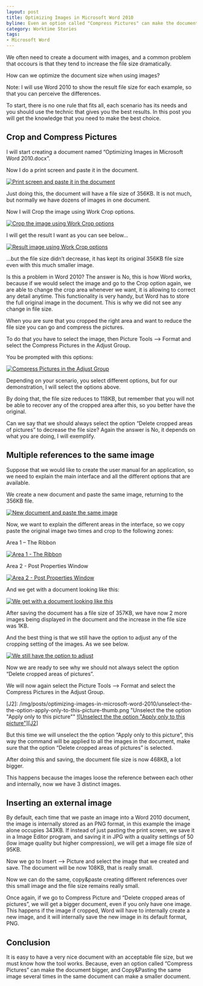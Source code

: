 ```yaml
---
layout: post
title: Optimizing Images in Microsoft Word 2010
byline: Even an option called "Compress Pictures" can make the document bigger
category: Worktime Stories
tags:
- Microsoft Word
---
```


We often need to create a document with images, and a common problem that occours is that they tend to increase the file size dramatically.

How can we optimize the document size when using images?

Note: I will use Word 2010 to show the result  file size for each example, so that you can perceive the differences.

To start, there is no one rule that fits all, each scenario has its needs and you should use the technic that gives you the best results. In this post you will get the knowledge that you need to make the best choice.

## Crop and Compress Pictures

I will start creating a document named “Optimizing Images in Microsoft Word 2010.docx”.

Now I do a print screen and paste it in the document.

[A1]: /img/posts/optimizing-images-in-microsoft-word-2010/print-screen-and-paste-it-in-the-document.png
[A2]: /img/posts/optimizing-images-in-microsoft-word-2010/print-screen-and-paste-it-in-the-document-thumb.png "Print screen and paste it in the document"
[![Print screen and paste it in the document][A2]][A1]

Just doing this, the document will have a file size of 356KB. It is not much, but normally we have dozens of images in one document.

Now I will Crop the image using Work Crop options.

[B1]: /img/posts/optimizing-images-in-microsoft-word-2010/crop-the-image-using-work-crop-options.png
[B2]: /img/posts/optimizing-images-in-microsoft-word-2010/crop-the-image-using-work-crop-options-thumb.png "Crop the image using Work Crop options"
[![Crop the image using Work Crop options][B2]][B1]

I will get the result I want as you can see below…

[C1]: /img/posts/optimizing-images-in-microsoft-word-2010/result-image-cropped-using-work-crop-options.png
[C2]: /img/posts/optimizing-images-in-microsoft-word-2010/result-image-cropped-using-work-crop-options-thumb.png "Result image using Work Crop options"
[![Result image using Work Crop options][C2]][C1]

…but the file size didn’t decrease, it has kept its original 356KB file size even with this much smaller image.

Is this a problem in Word 2010? The answer is No, this is how Word works, because if we would select the image and go to the Crop option again, we are able to change the crop area whenever we want, it is allowing to correct any detail anytime. This functionality is very handy, but Word has to store the full original image in the document. This is why we did not see any change in file size.

When you are sure that you cropped the right area and want to reduce the file size you can go and compress the pictures.

To do that you have to select the image, then Picture Tools –> Format and select the Compress Pictures in the Adjust Group.

You be prompted with this options:

[D1]: /img/posts/optimizing-images-in-microsoft-word-2010/compress-pictures-in-the-adjust-group-prompt.png
[D2]: /img/posts/optimizing-images-in-microsoft-word-2010/compress-pictures-in-the-adjust-group-prompt-thumb.png "Compress Pictures in the Adjust Group"
[![Compress Pictures in the Adjust Group][D2]][D1]

Depending on your scenario, you select different options, but for our demonstration, I will select the options above.

By doing  that, the file size reduces to 118KB, but remember that you will not be able to recover any of the cropped area after this, so you better have the original.

Can we say that we should always select the option “Delete cropped areas of pictures” to decrease the file size? Again the answer is No, it depends on what you are doing, I will exemplify.

## Multiple references to the same image

Suppose that we would like to create the user manual for an application, so we need to explain the main interface and all the different options that are available.

We create a new document and paste the same image, returning to the 356KB file.

[E1]: /img/posts/optimizing-images-in-microsoft-word-2010/new-document-and-paste-the-same-image.png
[E2]: /img/posts/optimizing-images-in-microsoft-word-2010/new-document-and-paste-the-same-image-thumb.png "New document and paste the same image"
[![New document and paste the same image][E2]][E1]

Now, we want to explain the different areas in the interface, so we copy paste the original image two times and crop to the following zones:

Area 1 – The Ribbon

[F1]: /img/posts/optimizing-images-in-microsoft-word-2010/area-1-the-ribbon.png
[F2]: /img/posts/optimizing-images-in-microsoft-word-2010/area-1-the-ribbon-thumb.png "Area 1 – The Ribbon"
[![Area 1 - The Ribbon][F2]][F1]

Area 2 - Post Properties Window

[G1]: /img/posts/optimizing-images-in-microsoft-word-2010/area-2-post-properties-window.png
[G2]: /img/posts/optimizing-images-in-microsoft-word-2010/area-2-post-properties-window-thumb.png "Area 2 - Post Properties Window"
[![Area 2 - Post Properties Window][G2]][G1]

And we get with a document looking like this:

[H1]: /img/posts/optimizing-images-in-microsoft-word-2010/we-get-with-a-document-looking-like-this.png
[H2]: /img/posts/optimizing-images-in-microsoft-word-2010/we-get-with-a-document-looking-like-this-thumb.png "We get with a document looking like this"
[![We get with a document looking like this][H2]][H1]

After saving the document has a file size of 357KB, we have now 2 more images being displayed in the document and the increase in the file size was 1KB.

And the best thing is that we still have the option to adjust any of the cropping setting of the images. As we see below.

[I1]: /img/posts/optimizing-images-in-microsoft-word-2010/we-still-have-the-option-to-adjust.png
[I2]: /img/posts/optimizing-images-in-microsoft-word-2010/we-still-have-the-option-to-adjust-thumb.png "We still have the option to adjust"
[![We still have the option to adjust][I2]][I1]

Now we are ready to see why we should not always select the option “Delete cropped areas of pictures”.

We will now again select the Picture Tools –> Format and select the Compress Pictures in the Adjust Group.

[J1]: /img/posts/optimizing-images-in-microsoft-word-2010/unselect-the-the-option-apply-only-to-this-picture.png
[J2]: /img/posts/optimizing-images-in-microsoft-word-2010/unselect-the-the-option-apply-only-to-this-picture-thumb.png "Unselect the the option "Apply only to this picture""
[![Unselect the the option \"Apply only to this picture\"][J2]][J1]

But this time we will unselect the the option “Apply only to this picture”, this way the command will be applied to all the images in the document, make sure that the option “Delete cropped areas of pictures” is selected.

After doing this and saving, the document file size is now 468KB, a lot bigger.

This happens because the images loose the reference between each other and internally, now we have 3 distinct images.

## Inserting an external image

By default, each time that we paste an image into a Word 2010 document, the image is internally stored as an PNG format, in this example the image alone occupies 343KB. If instead of just pasting the print screen, we save it in a Image Editor program, and saving it in JPG with a quality settings of 50 (low image quality but higher compression), we will get a image file size of 95KB.

Now we go to Insert –> Picture and select the image that we created and save. The document will be now 108KB, that is really small.

Now we can do the same, copy&paste creating different references over this small image and the file size remains really small.

Once again, if we go to Compress Picture and “Delete cropped areas of pictures”, we will get a bigger document, even if you only have one image. This happens if the image if cropped, Word will have to internally create a new image, and it will internally save the new image in its default format, PNG.

## Conclusion

It is easy to have a very nice document with an acceptable file size, but we must know how the tool works. Because, even an option called “Compress Pictures” can make the document bigger, and Copy&Pasting the same image several times in the same document can make a smaller document.
